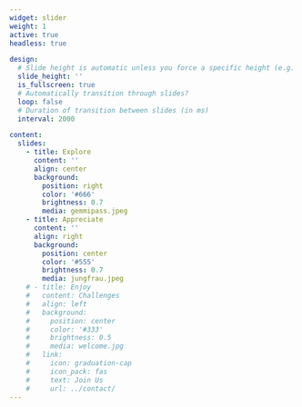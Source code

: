 ```yaml
---
widget: slider
weight: 1
active: true
headless: true

design:
  # Slide height is automatic unless you force a specific height (e.g. '400px')
  slide_height: ''
  is_fullscreen: true
  # Automatically transition through slides?
  loop: false
  # Duration of transition between slides (in ms)
  interval: 2000

content:
  slides:
    - title: Explore
      content: ''
      align: center
      background:
        position: right
        color: '#666'
        brightness: 0.7
        media: gemmipass.jpeg
    - title: Appreciate
      content: ''
      align: right
      background:
        position: center
        color: '#555'
        brightness: 0.7
        media: jungfrau.jpeg
    # - title: Enjoy
    #   content: Challenges
    #   align: left
    #   background:
    #     position: center
    #     color: '#333'
    #     brightness: 0.5
    #     media: welcome.jpg
    #   link:
    #     icon: graduation-cap
    #     icon_pack: fas
    #     text: Join Us
    #     url: ../contact/
---
```

